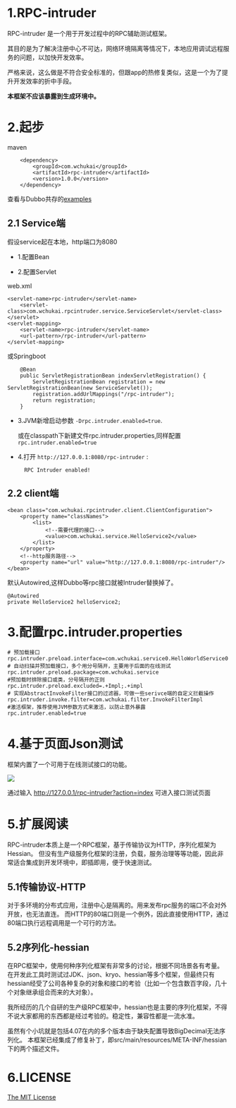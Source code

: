 # 1.RPC-intruder
RPC-intruder 是一个用于开发过程中的RPC辅助测试框架。

其目的是为了解决注册中心不可达，网络环境隔离等情况下，本地应用调试远程服务的问题，以加快开发效率。

严格来说，这么做是不符合安全标准的，但跟app的热修复类似，这是一个为了提升开发效率的折中手段。

**本框架不应该暴露到生成环境中。**

# 2.起步

maven

        <dependency>
            <groupId>com.wchukai</groupId>
            <artifactId>rpc-intruder</artifactId>
            <version>1.0.0</version>
        </dependency>

查看与Dubbo共存的[examples](/examples)

## 2.1 Service端

假设service起在本地，http端口为8080

- 1.配置Bean

    <bean class="com.wchukai.rpcintruder.service.context.InvocationContext"></bean>

- 2.配置Servlet

web.xml
  
    <servlet-name>rpc-intruder</servlet-name>
        <servlet-class>com.wchukai.rpcintruder.service.ServiceServlet</servlet-class>
    </servlet>
    <servlet-mapping>
        <servlet-name>rpc-intruder</servlet-name>
        <url-pattern>/rpc-intruder</url-pattern>
    </servlet-mapping>
      
或Springboot
        
        @Bean
        public ServletRegistrationBean indexServletRegistration() {
            ServletRegistrationBean registration = new ServletRegistrationBean(new ServiceServlet());
            registration.addUrlMappings("/rpc-intruder");
            return registration;
        }
- 3.JVM新增启动参数 `-Drpc.intruder.enabled=true`.
  
  或在classpath下新建文件rpc.intruder.properties,同样配置`rpc.intruder.enabled=true`
    
- 4.打开 `http://127.0.0.1:8080/rpc-intruder` :        

        RPC Intruder enabled!

## 2.2 client端

    <bean class="com.wchukai.rpcintruder.client.ClientConfiguration">
        <property name="classNames">
            <list>
                <!--需要代理的接口-->
                <value>com.wchukai.service.HelloService2</value>
            </list>
        </property>
        <!--http服务路径-->
        <property name="url" value="http://127.0.0.1:8080/rpc-intruder"/>
    </bean>
默认Autowired,这样Dubbo等rpc接口就被Intruder替换掉了。
    
    @Autowired
    private HelloService2 helloService2;

# 3.配置rpc.intruder.properties
    
    # 预加载接口
    rpc.intruder.preload.interface=com.wchukai.service0.HelloWorldService0
    # 自动扫描并预加载接口，多个用分号隔开，主要用于后面的在线测试
    rpc.intruder.preload.package=com.wchukai.service
    #预加载时排除接口或类，分号隔开的正则
    rpc.intruder.preload.excluded=.+Impl;.+impl
    # 实现AbstractInvokeFilter接口的过滤器，可做一些serivce端的自定义拦截操作
    rpc.intruder.invoke.filter=com.wchukai.filter.InvokeFilterImpl
    #激活框架，推荐使用JVM参数方式来激活，以防止意外暴露
    rpc.intruder.enabled=true

# 4.基于页面Json测试

框架内置了一个可用于在线测试接口的功能。

![](https://static.wchukai.com/group1/M00/00/01/cHx_F1oCw3aAc6XeAABoQandamk553.png)

通过输入 http://127.0.0.1/rpc-intruder?action=index 可进入接口测试页面

# 5.扩展阅读

RPC-intruder本质上是一个RPC框架，基于传输协议为HTTP，序列化框架为Hessian。
但没有生产级服务化框架的注册，负载，服务治理等等功能，因此非常适合集成到开发环境中，即插即用，便于快速测试。

## 5.1传输协议-HTTP

对于多环境的分布式应用，注册中心是隔离的。用来发布rpc服务的端口不会对外开放，也无法直连。
而HTTP的80端口则是一个例外，因此直接使用HTTP，通过80端口执行远程调用是一个可行的方法。

## 5.2序列化-hessian

在RPC框架中，使用何种序列化框架有非常多的讨论，根据不同场景各有考量。
在开发此工具时测试过JDK、json、kryo、hessian等多个框架，但最终只有hessian经受了公司各种复杂的对象和接口的考验（比如一个包含数百字段，几十个对象继承组合而来的大对象）。

我所经历的几个自研的生产级RPC框架中，hessian也是主要的序列化框架，不得不说大家都用的东西都是经过考验的。稳定性，兼容性都是一流水准。

虽然有个小坑就是包括4.07在内的多个版本由于缺失配置导致BigDecimal无法序列化。
本框架已经集成了修复补丁，即src/main/resources/META-INF/hessian下的两个描述文件。

# 6.LICENSE
[The MIT License](LICENSE)
